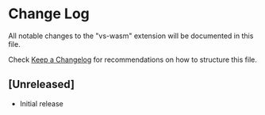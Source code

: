 # Change Log
All notable changes to the "vs-wasm" extension will be documented in this file.

Check [Keep a Changelog](http://keepachangelog.com/) for recommendations on how to structure this file.

## [Unreleased]
- Initial release